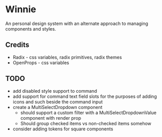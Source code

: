 # Winnie

An personal design system with an alternate approach to managing components and styles.

## Credits

- Radix - css variables, radix primitives, radix themes 
- OpenProps - css variables 

## TODO

- add disabled style support to command
- add support for command text field slots for the purposes of adding icons and such beside the command input
- create a MultiSelectDropdown component
    - should support a custom filter with a MultiSelectDropdownValue component with render prop
    - Should group checked items vs non-checked items somehow
- consider adding tokens for square components
